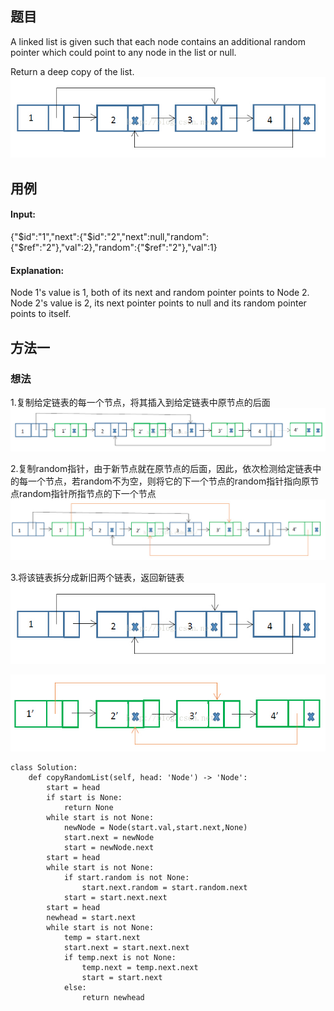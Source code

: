 ## 题目

A linked list is given such that each node contains an additional random pointer which could point to any node in the list or null.

Return a deep copy of the list.
![image](https://github.com/DoubleAid/leetcode/blob/leetcode/131-140/138/images/20160317145247237.jpeg)

## 用例
#### Input:
{"$id":"1","next":{"$id":"2","next":null,"random":{"$ref":"2"},"val":2},"random":{"$ref":"2"},"val":1}

#### Explanation:
Node 1's value is 1, both of its next and random pointer points to Node 2.
Node 2's value is 2, its next pointer points to null and its random pointer points to itself.
## 方法一
### 想法
1.复制给定链表的每一个节点，将其插入到给定链表中原节点的后面
![image](https://github.com/DoubleAid/leetcode/blob/leetcode/131-140/138/images/20160317145408551.jpeg)

2.复制random指针，由于新节点就在原节点的后面，因此，依次检测给定链表中的每一个节点，若random不为空，则将它的下一个节点的random指针指向原节点random指针所指节点的下一个节点
![image](https://github.com/DoubleAid/leetcode/blob/leetcode/131-140/138/images/20160317145746057.jpeg)

3.将该链表拆分成新旧两个链表，返回新链表
![image](https://github.com/DoubleAid/leetcode/blob/leetcode/131-140/138/images/20160317145901152.jpeg)

![image](https://github.com/DoubleAid/leetcode/blob/leetcode/131-140/138/images/20160317150014950.jpeg)

```
class Solution:
    def copyRandomList(self, head: 'Node') -> 'Node':
        start = head
        if start is None:
            return None
        while start is not None:
            newNode = Node(start.val,start.next,None)
            start.next = newNode
            start = newNode.next
        start = head
        while start is not None:
            if start.random is not None:
                start.next.random = start.random.next
            start = start.next.next
        start = head
        newhead = start.next
        while start is not None:
            temp = start.next
            start.next = start.next.next
            if temp.next is not None:
                temp.next = temp.next.next
                start = start.next
            else:
                return newhead
```
